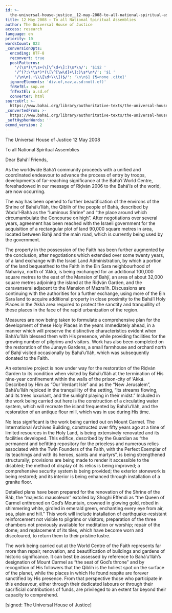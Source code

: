 ```yaml
---
id: >-
  the-universal-house-justice__12-may-2008-to-all-national-spiritual-assemblies__1513577892__en
title: 12 May 2008 – To all National Spiritual Assemblies
author: The Universal House of Justice
access: research
language: en
priority: 10
wordsCount: 823
_conversionOpts:
  encoding: UTF-8
  reconvert: true
  postPatterns:
    '/(\s*)\*\s+(\[\^\d+\]:)\s*\n/': '$1$2 '
    '/^(?:\*\s*)*(\[\^[\w\d]+\]:)\s*\n*/': '$1 '
    '/\n\n(.+\\\[\d+\\\])$/': '\n\n$1 {¶=none .cite}'
  ignoreElements: 'div.of,nav,a.sd:not(.ef)'
  fnRefEl: sup.ve
  fnTextEl: a.sd.ef
  converter: html
sourceUrl: >-
  https://www.bahai.org/library/authoritative-texts/the-universal-house-of-justice/messages/20080512_001/20080512_001.xhtml
_convertedFrom: >-
  https://www.bahai.org/library/authoritative-texts/the-universal-house-of-justice/messages/20080512_001/20080512_001.xhtml
_softHyphenWords: ''
ocnmd_version: 2
---
```

The Universal House of Justice
12 May 2008

To all National Spiritual Assemblies

Dear Bahá’í Friends,

As the worldwide Bahá’í community proceeds with a unified and coordinated endeavour to advance the process of entry by troops, developments of far-reaching significance at the Bahá’í World Centre, foreshadowed in our message of Riḍván 2006 to the Bahá’ís of the world, are now occurring.

The way has been opened to further beautification of the environs of the Shrine of Bahá’u’lláh, the Qiblih of the people of Bahá, described by ‘Abdu’l‑Bahá as the “luminous Shrine” and “the place around which circumambulate the Concourse on high”. After negotiations over several years, agreement has been reached with the Israeli government for the acquisition of a rectangular plot of land 90,000 square metres in area, located between Bahjí and the main road, which is currently being used by the government.

The property in the possession of the Faith has been further augmented by the conclusion, after negotiations which extended over some twenty years, of a land exchange with the Israel Land Administration, by which a portion of the land bequeathed to the Faith in the Ein Sara neighbourhood of Nahariya, north of ‘Akká, is being exchanged for an additional 100,000 square metres to the east of the Mansion of Bahjí, an area of about 32,000 square metres adjoining the island at the Riḍván Garden, and the caravanserai adjacent to the Mansion of Mazra‘ih. Discussions are continuing with the authorities for a further exchange, using more of the Ein Sara land to acquire additional property in close proximity to the Bahá’í Holy Places in the ‘Akká area required to protect the sanctity and tranquillity of these places in the face of the rapid urbanization of the region.

Measures are now being taken to formulate a comprehensive plan for the development of these Holy Places in the years immediately ahead, in a manner which will preserve the distinctive characteristics evident when Bahá’u’lláh blessed them with His presence, while providing facilities for the growing number of pilgrims and visitors. Work has also been completed on the restoration of the Junayn Gardens, a small farmhouse and orchard north of Bahjí visited occasionally by Bahá’u’lláh, which was subsequently donated to the Faith.

An extensive project is now under way for the restoration of the Riḍván Garden to its condition when visited by Bahá’u’lláh at the termination of His nine-year confinement within the walls of the prison-city of ‘Akká. Described by Him as “Our Verdant Isle” and as the “New Jerusalem”, Bahá’u’lláh rejoiced in the tranquillity of the setting, “its streams flowing, and its trees luxuriant, and the sunlight playing in their midst.” Included in the work being carried out here is the construction of a circulating water system, which will recreate the island frequented by Bahá’u’lláh, and the restoration of an antique flour mill, which was in use during His time.

No less significant is the work being carried out on Mount Carmel. The International Archives Building, constructed over fifty years ago at a time of limited resources in the Holy Land, is being extensively renovated and its facilities developed. This edifice, described by the Guardian as “the permanent and befitting repository for the priceless and numerous relics associated with the Twin Founders of the Faith, with the Perfect Exemplar of its teachings and with its heroes, saints and martyrs”, is being strengthened structurally; provisions are being made to render it accessible to the disabled; the method of display of its relics is being improved; a comprehensive security system is being provided; the exterior stonework is being restored; and its interior is being enhanced through installation of a granite floor.

Detailed plans have been prepared for the renovation of the Shrine of the Báb, the “majestic mausoleum” extolled by Shoghi Effendi as “the Queen of Carmel enthroned on God’s Mountain, crowned in glowing gold, robed in shimmering white, girdled in emerald green, enchanting every eye from air, sea, plain and hill.” This work will include installation of earthquake-resistant reinforcement not visible to pilgrims or visitors; preparation of the three chambers not previously available for meditation or worship; repair of the dome; and replacement of its tiles, which have become worn and discoloured, to return them to their pristine lustre.

The work being carried out at the World Centre of the Faith represents far more than repair, renovation, and beautification of buildings and gardens of historic significance. It can best be assessed by reference to Bahá’u’lláh’s designation of Mount Carmel as “the seat of God’s throne” and by recognition of His followers that the Qiblih is the holiest spot on the surface of the planet, while the places in which He found respite are forever sanctified by His presence. From that perspective those who participate in this endeavour, either through their dedicated labours or through their sacrificial contributions of funds, are privileged to an extent far beyond their capacity to comprehend.

\[signed: The Universal House of Justice\]
